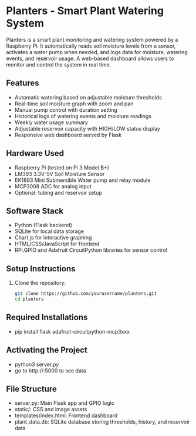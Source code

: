 # Planters - Smart Plant Watering System

Planters is a smart plant monitoring and watering system powered by a Raspberry Pi. It automatically reads soil moisture levels from a sensor, activates a water pump when needed, and logs data for moisture, watering events, and reservoir usage. A web-based dashboard allows users to monitor and control the system in real time.

## Features

- Automatic watering based on adjustable moisture thresholds
- Real-time soil moisture graph with zoom and pan
- Manual pump control with duration setting
- Historical logs of watering events and moisture readings
- Weekly water usage summary
- Adjustable reservoir capacity with HIGH/LOW status display
- Responsive web dashboard served by Flask

## Hardware Used

- Raspberry Pi (tested on Pi 3 Model B+)
- LM393 3.3V-5V Soil Moisture Sensor
- EK1893 Mini Submersible Water pump and relay module
- MCP3008 ADC for analog input
- Optional: tubing and reservoir setup

## Software Stack

- Python (Flask backend)
- SQLite for local data storage
- Chart.js for interactive graphing
- HTML/CSS/JavaScript for frontend
- RPi.GPIO and Adafruit CircuitPython libraries for sensor control

## Setup Instructions

1. Clone the repository:
   ```bash
   git clone https://github.com/yourusername/planters.git
   cd planters

## Required Installations
- pip install flask adafruit-circuitpython-mcp3xxx

## Activating the Project
- python3 server.py
- go to http://<raspberry-pi-ip>:5000 to see data

## File Structure
- server.py: Main Flask app and GPIO logic
- static/: CSS and image assets
- templates/index.html: Frontend dashboard
- plant_data.db: SQLite database storing thresholds, history, and reservoir data

